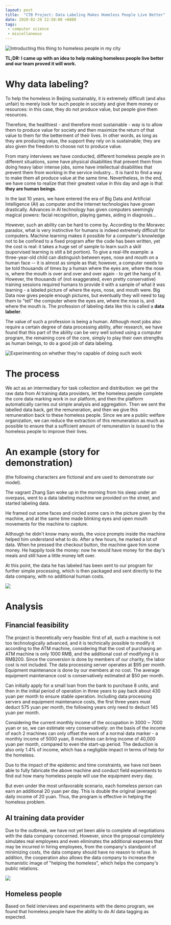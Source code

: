 ```yaml
---
layout: post
title:  "CTB Project: Data Labeling Makes Homeless People Live Better"
date: 2020-02-29 22:58:00 +0800
tags: 
 - computer science
 - miscellaneous
---
```

![Introducting this thing to homeless people in my city](/assets/img/CTB/introduction.jpg)

**TL;DR: I came up with an idea to help making homeless people live better and our team proved it will work.**
# Why data labeling?

To help the homeless in Beijing sustainably, it is extremely difficult (and also unfair) to merely look for such people in society and give them money or resources: in this case, they do not produce value, but people give them resources.

Therefore, the healthiest - and therefore most sustainable - way is to allow them to produce value for society and then maximize the return of that value to them for the betterment of their lives. In other words, as long as they are producing value, the support they rely on is sustainable; they are also given the freedom to choose not to produce value.

From many interviews we have conducted, different homeless people are in different situations, some have physical disabilities that prevent them from doing heavy labor intense jobs, some have intellectual disabilities that prevent them from working in the service industry... It is hard to find a way to make them all produce value at the same time. Nevertheless, in the end, we have come to realize that their greatest value in this day and age is that **they are human beings**.

In the last 10 years, we have entered the era of Big Data and Artificial Intelligence (AI) as computer and the Internet technologies have grown drastically. Advances in AI technology has given computers seemingly magical powers: facial recognition, playing games, aiding in diagnosis...

However, such an ability can be hard to come by. According to the Moravec paradox, what is very instinctive for humans is indeed extremely difficult for computers. Machine learning makes it possible for a computer's knowledge not to be confined to a fixed program after the code has been written, yet the cost is real: it takes a huge set of sample to learn such a skill (suporvised learning is still a bit portion). To give a real-life example: a three-year-old child can distinguish between eyes, nose and mouth on a human face -- it is almost as simple as that; however, a computer needs to be told thousands of times by a human where the eyes are, where the nose is, where the mouth is over and over and over again - to get the hang of it. However, the thousands of (not exaggerated, even pretty conservative) training sessions required humans to provide it with a sample of what it was learning - a labeled picture of where the eyes, nose, and mouth were. Big Data now gives people enough pictures, but eventually they will need to tag them to "tell" the computer where the eyes are, where the nose is, and where the mouth is. The profession of labeling data like this is called a **data labeler**.

The value of such a profession is being a human. Although most jobs also require a certain degree of data processing ability, after research, we have found that this part of the ability can be very well solved using a computer program, the remaining core of the core, simply to play their own strengths as human beings, to do a good job of data labeling.

![Experimenting on whether they're capable of doing such work](/assets/img/CTB/experiment.jpg)

# The process

We act as an intermediary for task collection and distribution: we get the raw data from AI training data providers, let the homeless people complete the core data marking work in our platform, and then the platform automatically carries out simple analysis and aggregation. Then we sent the labelled data back, get the remuneration, and then we give this remuneration back to these homeless people. Since we are a public welfare organization, we can reduce the extraction of this remuneration as much as possible to ensure that a sufficient amount of remuneration is issued to the homeless people to improve their lives.

# An example (story for demonstration)

(the following characters are fictional and are used to demonstrate our model).

The vagrant Zhang San woke up in the morning from his sleep under an overpass, went to a data labeling machine we provided on the street, and started labeling data. 

He framed out some faces and circled some cars in the picture given by the machine, and at the same time made blinking eyes and open mouth movements for the machine to capture. 

Although he didn't know many words, the voice prompts inside the machine helped him understand what to do. After a few hours, he marked a lot of data. When he pressed the checkout button, the machine gave him some money. He happily took the money: now he would have money for the day's meals and still have a little money left over.

At this point, the data he has labeled has been sent to our program for further simple processing, which is then packaged and sent directly to the data company, with no additional human costs.

![](/assets/img/CTB/working.jpg)
# Analysis

## Financial feasibility

The project is theoretically very feasible: first of all, such a machine is not too technologically advanced, and it is technically possible to modify it according to the ATM machine, considering that the cost of purchasing an ATM machine is only 1000 RMB, and the additional cost of modifying it is RMB200. Since the conversion is done by members of our charity, the labor cost is not included. The data processing server operates at $95 per month. Equipment maintenance is done by our members at no cost. The average equipment maintenance cost is conservatively estimated at $50 per month.

Can initially apply for a small loan from the bank to purchase 8 units, and then in the initial period of operation in three years to pay back about 430 yuan per month to ensure stable operation. Including data processing servers and equipment maintenance costs, the first three years must deduct 575 yuan per month, the following years only need to deduct 145 yuan per month.

Considering the current monthly income of the occupation in 3000 ~ 7000 yuan or so, we can estimate very conservatively: on the basis of the income of each 2 machines can only offset the work of a normal data marker - a monthly income of 5000 yuan, 8 machines can bring income of 40,000 yuan per month, compared to even the start-up period. The deduction is also only 1.4% of income, which has a negligible impact in terms of help for the homeless.

Due to the impact of the epidemic and time constraints, we have not been able to fully fabricate the above machine and conduct field experiments to find out how many homeless people will use the equipment every day.

But even under the most unfavorable scenario, each homeless person can earn an additional 20 yuan per day. This is double the original (average) daily income of 20 yuan. Thus, the program is effective in helping the homeless problem.

## AI training data provider

Due to the outbreak, we have not yet been able to complete all negotiations with the data company concerned. However, since the proposal completely simulates real employees and even eliminates the additional expenses that may be incurred in hiring employees, from the company's standpoint of minimizing costs, the data company should have no reason to refuse. In addition, the cooperation also allows the data company to increase the humanistic image of "helping the homeless", which helps the company's public relations.

![](/assets/img/CTB/interview.jpg)

## Homeless people

Based on field interviews and experiments with the demo program, we found that homeless people have the ability to do AI data tagging as expected.


